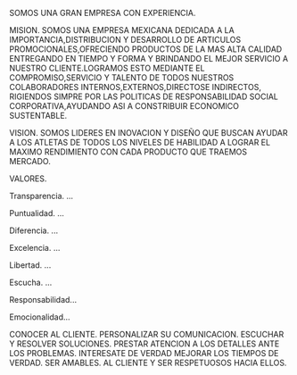 SOMOS UNA GRAN EMPRESA CON EXPERIENCIA.



MISION.
SOMOS UNA EMPRESA MEXICANA DEDICADA A LA IMPORTANCIA,DISTRIBUCION Y DESARROLLO DE ARTICULOS PROMOCIONALES,OFRECIENDO PRODUCTOS DE LA MAS ALTA CALIDAD ENTREGANDO EN TIEMPO Y FORMA Y BRINDANDO EL MEJOR SERVICIO A NUESTRO CLIENTE.LOGRAMOS ESTO MEDIANTE EL COMPROMISO,SERVICIO Y TALENTO DE TODOS NUESTROS COLABORADORES INTERNOS,EXTERNOS,DIRECTOSE INDIRECTOS, RIGIENDOS SIMPRE POR LAS POLITICAS DE RESPONSABILIDAD SOCIAL CORPORATIVA,AYUDANDO ASI A CONSTRIBUIR ECONOMICO SUSTENTABLE.



VISION.
SOMOS LIDERES EN INOVACION Y DISEÑO QUE BUSCAN AYUDAR A LOS ATLETAS DE TODOS LOS NIVELES DE HABILIDAD A LOGRAR EL MAXIMO RENDIMIENTO CON CADA PRODUCTO QUE TRAEMOS MERCADO.



VALORES.


Transparencia. ...


Puntualidad. ...


Diferencia. ...


Excelencia. ...


Libertad. ...


Escucha. ...


Responsabilidad...


Emocionalidad...


CONOCER AL CLIENTE.
PERSONALIZAR SU COMUNICACION.
ESCUCHAR Y RESOLVER SOLUCIONES.
PRESTAR ATENCION A LOS DETALLES ANTE LOS PROBLEMAS.
INTERESATE DE VERDAD MEJORAR LOS TIEMPOS DE VERDAD.
SER AMABLES. AL CLIENTE Y SER RESPETUOSOS HACIA ELLOS.
